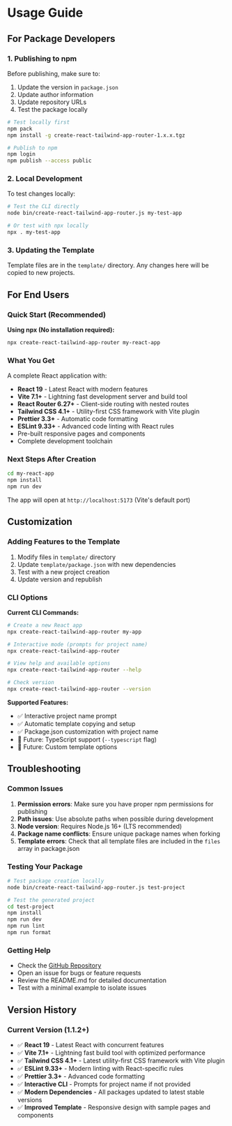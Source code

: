 # Usage Guide

## For Package Developers

### 1. Publishing to npm

Before publishing, make sure to:

1. Update the version in `package.json`
2. Update author information
3. Update repository URLs
4. Test the package locally

```bash
# Test locally first
npm pack
npm install -g create-react-tailwind-app-router-1.x.x.tgz

# Publish to npm
npm login
npm publish --access public
```

### 2. Local Development

To test changes locally:

```bash
# Test the CLI directly
node bin/create-react-tailwind-app-router.js my-test-app

# Or test with npx locally
npx . my-test-app
```

### 3. Updating the Template

Template files are in the `template/` directory. Any changes here will be copied to new projects.

## For End Users

### Quick Start (Recommended)

**Using npx (No installation required):**
```bash
npx create-react-tailwind-app-router my-react-app
```

### What You Get

A complete React application with:
- **React 19** - Latest React with modern features
- **Vite 7.1+** - Lightning fast development server and build tool
- **React Router 6.27+** - Client-side routing with nested routes
- **Tailwind CSS 4.1+** - Utility-first CSS framework with Vite plugin
- **Prettier 3.3+** - Automatic code formatting
- **ESLint 9.33+** - Advanced code linting with React rules
- Pre-built responsive pages and components
- Complete development toolchain

### Next Steps After Creation

```bash
cd my-react-app
npm install
npm run dev
```

The app will open at `http://localhost:5173` (Vite's default port)

## Customization

### Adding Features to the Template

1. Modify files in `template/` directory
2. Update `template/package.json` with new dependencies
3. Test with a new project creation
4. Update version and republish

### CLI Options

**Current CLI Commands:**
```bash
# Create a new React app
npx create-react-tailwind-app-router my-app

# Interactive mode (prompts for project name)
npx create-react-tailwind-app-router

# View help and available options
npx create-react-tailwind-app-router --help

# Check version
npx create-react-tailwind-app-router --version
```

**Supported Features:**
- ✅ Interactive project name prompt
- ✅ Automatic template copying and setup
- ✅ Package.json customization with project name
- 🔄 Future: TypeScript support (`--typescript` flag)
- 🔄 Future: Custom template options

## Troubleshooting

### Common Issues

1. **Permission errors**: Make sure you have proper npm permissions for publishing
2. **Path issues**: Use absolute paths when possible during development
3. **Node version**: Requires Node.js 16+ (LTS recommended)
4. **Package name conflicts**: Ensure unique package names when forking
5. **Template errors**: Check that all template files are included in the `files` array in package.json

### Testing Your Package

```bash
# Test package creation locally
node bin/create-react-tailwind-app-router.js test-project

# Test the generated project
cd test-project
npm install
npm run dev
npm run lint
npm run format
```

### Getting Help

- Check the [GitHub Repository](https://github.com/MITHRAN-BALACHANDER/ReactTemplate-Tailwind-Router-Prettier)
- Open an issue for bugs or feature requests
- Review the README.md for detailed documentation
- Test with a minimal example to isolate issues

## Version History

### Current Version (1.1.2+)
- ✅ **React 19** - Latest React with concurrent features
- ✅ **Vite 7.1+** - Lightning fast build tool with optimized performance  
- ✅ **Tailwind CSS 4.1+** - Latest utility-first CSS framework with Vite plugin
- ✅ **ESLint 9.33+** - Modern linting with React-specific rules
- ✅ **Prettier 3.3+** - Advanced code formatting
- ✅ **Interactive CLI** - Prompts for project name if not provided
- ✅ **Modern Dependencies** - All packages updated to latest stable versions
- ✅ **Improved Template** - Responsive design with sample pages and components

